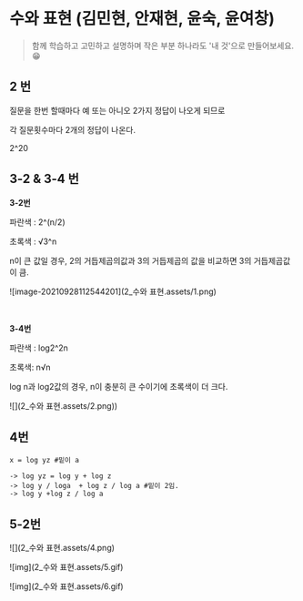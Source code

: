 # 수와 표현 (김민현, 안재현, 윤숙, 윤여창)

> 함께 학습하고 고민하고 설명하며 작은 부분 하나라도 '내 것'으로 만들어보세요. 😁



## 2 번

질문을 한번 할때마다 예 또는 아니오 2가지 정답이 나오게 되므로 

각 질문횟수마다 2개의 정답이 나온다.



2^20



 


## 3-2 & 3-4 번

**3-2번**

파란색 :  2^(n/2)

초록색 : √3^n

n이 큰 값일 경우, 2의 거듭제곱의값과 3의 거듭제곱의 값을 비교하면 3의 거듭제곱값이 큼.

![image-20210928112544201](2_수와 표현.assets/1.png)

​		

**3-4번**

파란색 : log2^2n

초록색: n√n

log n과 log2값의 경우, n이 충분히 큰 수이기에 초록색이 더 크다.

![](2_수와 표현.assets/2.png))



## 4번

```
x = log yz #밑이 a

-> log yz = log y + log z 
-> log y / loga  + log z / log a #밑이 2임. 
-> log y +log z / log a
```






## 5-2번



  ![](2_수와 표현.assets/4.png)

![img](2_수와 표현.assets/5.gif)  

  ![img](2_수와 표현.assets/6.gif)  


